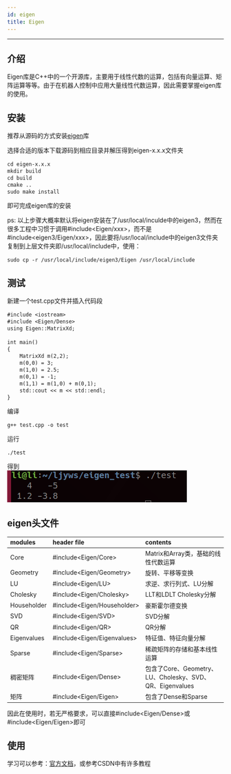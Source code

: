 ```yaml
---
id: eigen
title: Eigen
---
```


---

## 介绍

Eigen库是C++中的一个开源库，主要用于线性代数的运算，包括有向量运算、矩阵运算等等。由于在机器人控制中应用大量线性代数运算，因此需要掌握eigen库的使用。

## 安装
推荐从源码的方式安装[eigen](http://eigen.tuxfamily.org/index.php?title=Main_Page)库

选择合适的版本下载源码到相应目录并解压得到eigen-x.x.x文件夹
```
cd eigen-x.x.x
mkdir build
cd build 
cmake ..
sudo make install
```


即可完成eigen库的安装

ps: 以上步骤大概率默认将eigen安装在了/usr/local/inculde中的eigen3，然而在很多工程中习惯于调用#include<Eigen/xxx>，而不是#include<eigen3/Eigen/xxx>，因此要将/usr/local/include中的eigen3文件夹复制到上层文件夹即/usr/local/include中，使用：
```
sudo cp -r /usr/local/include/eigen3/Eigen /usr/local/include
```

## 测试
新建一个test.cpp文件并插入代码段
```
#include <iostream>
#include <Eigen/Dense>
using Eigen::MatrixXd;

int main()
{
	MatrixXd m(2,2);
	m(0,0) = 3;
	m(1,0) = 2.5;
	m(0,1) = -1;
	m(1,1) = m(1,0) + m(0,1);
	std::cout << m << std::endl;
}
```

编译
```
g++ test.cpp -o test
```
运行
```
./test
```
得到  
![avatar](../img/eigen_test.png)

## eigen头文件

|  modules   | header file  | contents |
| :-------- | :--------- | :--------- |
| Core  | #include<Eigen/Core> |Matrix和Array类，基础的线性代数运算 |
| Geometry | #include<Eigen/Geometry> |旋转、平移等变换 |
| LU | #include<Eigen/LU> |求逆、求行列式、LU分解 |
| Cholesky | #include<Eigen/Cholesky> |LLT和LDLT Cholesky分解 |
| Householder | #include<Eigen/Householder> |豪斯霍尔德变换 |
| SVD | #include<Eigen/SVD> |SVD分解 |
| QR | #include<Eigen/QR> |QR分解 |
| Eigenvalues | #include<Eigen/Eigenvalues> |特征值、特征向量分解 |
| Sparse | #include<Eigen/Sparse> |稀疏矩阵的存储和基本线性运算 |
| 稠密矩阵 | #include<Eigen/Dense> |包含了Core、Geometry、LU、Cholesky、SVD、QR、Eigenvalues |
| 矩阵 | #include<Eigen/Eigen> |包含了Dense和Sparse |

因此在使用时，若无严格要求，可以直接#include<Eigen/Dense>或#include<Eigen/Eigen>即可

## 使用
学习可以参考：[官方文档](http://eigen.tuxfamily.org/dox/)，或参考CSDN中有许多教程
